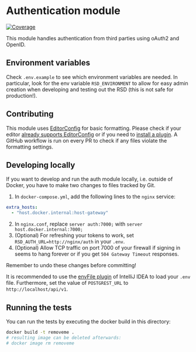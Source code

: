 <!--
SPDX-FileCopyrightText: 2022 - 2024 Ewan Cahen (Netherlands eScience Center) <e.cahen@esciencecenter.nl>
SPDX-FileCopyrightText: 2022 - 2024 Netherlands eScience Center
SPDX-FileCopyrightText: 2022 Dusan Mijatovic (dv4all)
SPDX-FileCopyrightText: 2022 dv4all

SPDX-License-Identifier: CC-BY-4.0
-->

# Authentication module

[![Coverage](https://sonarcloud.io/api/project_badges/measure?project=nl.research-software%3Aauthentication&metric=coverage)](https://sonarcloud.io/summary/overall?id=nl.research-software%3Aauthentication)

This module handles authentication from third parties using oAuth2 and OpenID.

## Environment variables
Check `.env.example` to see which environment variables are needed. In particular, look for the env variable `RSD_ENVIRONMENT` to allow for easy admin creation when developing and testing out the RSD (this is not safe for production!).

## Contributing

This module uses [EditorConfig](https://editorconfig.org/) for basic formatting. Please check if your editor [already supports EditorConfig](https://editorconfig.org/#pre-installed) or if you need to [install a plugin](https://editorconfig.org/#download). A GitHub workflow is run on every PR to check if any files violate the formatting settings.

## Developing locally
If you want to develop and run the auth module locally, i.e. outside of Docker, you have to make two changes to files tracked by Git.
1. In `docker-compose.yml`, add the following lines to the `nginx` service:
```yml
extra_hosts:
  - "host.docker.internal:host-gateway"
```
2. In `nginx.conf`, replace `server auth:7000;` with `server host.docker.internal:7000;`
3. (Optional) For refreshing your tokens to work, set `RSD_AUTH_URL=http://nginx/auth` in your `.env`.
4. (Optional) Allow TCP traffic on port 7000 of your firewall if signing in seems to hang forever or if you get `504 Gateway Timeout` responses.

Remember to undo these changes before committing!

It is recommended to use the [envFile plugin](https://plugins.jetbrains.com/plugin/7861-envfile)  of IntelliJ IDEA to load your `.env` file.
Furthermore, set the value of `POSTGREST_URL` to `http://localhost/api/v1`.

## Running the tests

You can run the tests by executing the docker build in this directory:

```bash
docker build -t removeme .
# resulting image can be deleted afterwards:
# docker image rm removeme
```
